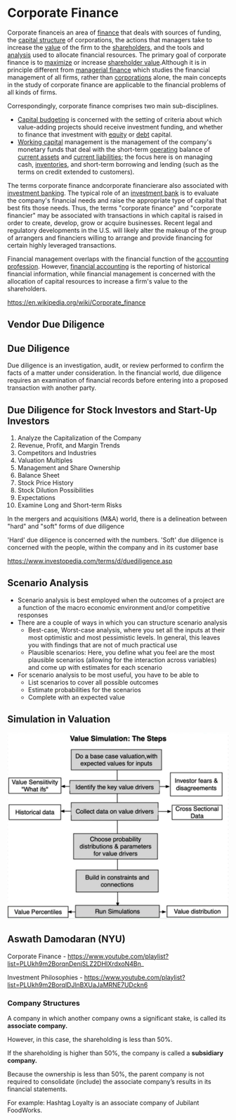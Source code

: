 # Corporate Finance

Corporate financeis an area of [finance](https://en.wikipedia.org/wiki/Finance) that deals with sources of funding, the [capital structure](https://en.wikipedia.org/wiki/Capital_structure) of corporations, the actions that managers take to increase the [value](https://en.wikipedia.org/wiki/Value_investing) of the firm to the [shareholders](https://en.wikipedia.org/wiki/Shareholder), and the tools and [analysis](https://en.wikipedia.org/wiki/Analysis) used to allocate financial resources. The primary goal of corporate finance is to [maximize](https://en.wikipedia.org/wiki/Shareholder_value) or increase [shareholder value](https://en.wikipedia.org/wiki/Valuation_(finance)).Although it is in principle different from [managerial finance](https://en.wikipedia.org/wiki/Managerial_finance) which studies the financial management of all firms, rather than [corporations](https://en.wikipedia.org/wiki/Corporations) alone, the main concepts in the study of corporate finance are applicable to the financial problems of all kinds of firms.

Correspondingly, corporate finance comprises two main sub-disciplines.

- [Capital budgeting](https://en.wikipedia.org/wiki/Capital_budgeting) is concerned with the setting of criteria about which value-adding projects should receive investment funding, and whether to finance that investment with [equity](https://en.wikipedia.org/wiki/Ownership_equity) or [debt](https://en.wikipedia.org/wiki/Debt) capital.
- [Working capital](https://en.wikipedia.org/wiki/Working_capital) management is the management of the company's monetary funds that deal with the short-term [operating](https://en.wikipedia.org/wiki/Business_operations) balance of [current assets](https://en.wikipedia.org/wiki/Current_asset) and [current liabilities](https://en.wikipedia.org/wiki/Current_liability); the focus here is on managing cash, [inventories](https://en.wikipedia.org/wiki/Inventory), and short-term borrowing and lending (such as the terms on credit extended to customers).

The terms corporate finance andcorporate financierare also associated with [investment banking](https://en.wikipedia.org/wiki/Investment_banking). The typical role of an [investment bank](https://en.wikipedia.org/wiki/Investment_bank) is to evaluate the company's financial needs and raise the appropriate type of capital that best fits those needs. Thus, the terms "corporate finance" and "corporate financier" may be associated with transactions in which capital is raised in order to create, develop, grow or acquire businesses. Recent legal and regulatory developments in the U.S. will likely alter the makeup of the group of arrangers and financiers willing to arrange and provide financing for certain highly leveraged transactions.

Financial management overlaps with the financial function of the [accounting profession](https://en.wikipedia.org/wiki/Accounting_profession). However, [financial accounting](https://en.wikipedia.org/wiki/Financial_accounting) is the reporting of historical financial information, while financial management is concerned with the allocation of capital resources to increase a firm's value to the shareholders.

https://en.wikipedia.org/wiki/Corporate_finance

## Vendor Due Diligence

## Due Diligence

Due diligence is an investigation, audit, or review performed to confirm the facts of a matter under consideration. In the financial world, due diligence requires an examination of financial records before entering into a proposed transaction with another party.

## Due Diligence for Stock Investors and Start-Up Investors

1. Analyze the Capitalization of the Company
2. Revenue, Profit, and Margin Trends
3. Competitors and Industries
4. Valuation Multiples
5. Management and Share Ownership
6. Balance Sheet
7. Stock Price History
8. Stock Dilution Possibilities
9. Expectations
10. Examine Long and Short-term Risks

In the mergers and acquisitions (M&A) world, there is a delineation between "hard" and "soft" forms of due diligence

'Hard' due diligence is concerned with the numbers. 'Soft' due diligence is concerned with the people, within the company and in its customer base

https://www.investopedia.com/terms/d/duediligence.asp

## Scenario Analysis

- Scenario analysis is best employed when the outcomes of a project are a function of the macro economic environment and/or competitive responses
- There are a couple of ways in which you can structure scenario analysis
  - Best-case, Worst-case analysis, where you set all the inputs at their most optimistic and most pessimistic levels. In general, this leaves you with findings that are not of much practical use
  - Plausible scenarios: Here, you define what you feel are the most plausible scenarios (allowing for the interaction across variables) and come up with estimates for each scenario
- For scenario analysis to be most useful, you have to be able to
  - List scenarios to cover all possible outcomes
  - Estimate probabilities for the scenarios
  - Complete with an expected value

## Simulation in Valuation

![image](../../media/Corporate-Finance-image1.jpg)

## Aswath Damodaran (NYU)

Corporate Finance - https://www.youtube.com/playlist?list=PLUkh9m2BorqnDenjSLZ2DHIXrdxoN4Bn_

Investment Philosophies - https://www.youtube.com/playlist?list=PLUkh9m2BorqlDJlnBXUaJaMRNE7UDckn6

### Company Structures

A company in which another company owns a significant stake, is called its **associate company.**

However, in this case, the shareholding is less than 50%.

If the shareholding is higher than 50%, the company is called a **subsidiary company.**

Because the ownership is less than 50%, the parent company is not required to consolidate (include) the associate company’s results in its financial statements.

For example: Hashtag Loyalty is an associate company of Jubilant FoodWorks.
